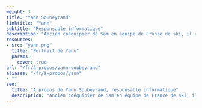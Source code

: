 ```yaml
---
weight: 3
title: "Yann Soubeyrand"
linktitle: "Yann"
subtitle: "Responsable informatique"
description: "Ancien coéquipier de Sam en équipe de France de ski, il est aujourd’hui ingénieur en informatique. Il s’occupe des problématiques liées au numérique et a notamment réalisé le site internet de Oui Ski."
resources:
- src: "yann.png"
  title: "Portrait de Yann"
  params:
    cover: true
url: "/fr/à-propos/yann-soubeyrand"
aliases: "/fr/à-propos/yann"
- ""
seo:
  title: "A propos de Yann Soubeyrand, responsable informatique"
  description: "Ancien coéquipier de Sam en équipe de France de ski, il est aujourd’hui ingénieur en informatique. Il s’occupe des problématiques liées au numérique et a notamment réalisé le site internet de Oui Ski."
---
```

